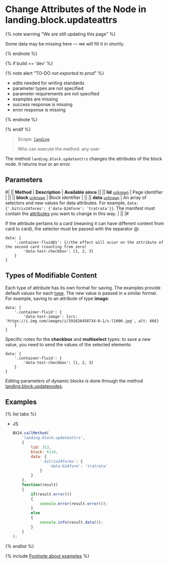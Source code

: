 # Change Attributes of the Node in landing.block.updateattrs

{% note warning "We are still updating this page" %}

Some data may be missing here — we will fill it in shortly.

{% endnote %}

{% if build == 'dev' %}

{% note alert "TO-DO _not exported to prod_" %}

- edits needed for writing standards
- parameter types are not specified
- parameter requirements are not specified
- examples are missing
- success response is missing
- error response is missing

{% endnote %}

{% endif %}

> Scope: [`landing`](../../../scopes/permissions.md)
>
> Who can execute the method: any user

The method `landing.block.updateattrs` changes the attributes of the block node. It returns _true_ or an error.

## Parameters

#|
|| **Method** | **Description** | **Available since** ||
|| **lid**
[`unknown`](../../../data-types.md) | Page identifier | ||
|| **block**
[`unknown`](../../../data-types.md) | Block identifier | ||
|| **data**
[`unknown`](../../../data-types.md) | An array of selectors and new values for data attributes.
For example, `data: {'.bitrix24forms': {'data-b24form': 'tratrata'}}`.
The manifest must contain the [attributes](../manifest.md#key-attrs) you want to change in this way. | ||
|#

If the attribute pertains to a card (meaning it can have different content from card to card), the selector must be passed with the separator @:

```http
data: {
    '.container-fluid@1': {//the effect will occur on the attribute of the second card (counting from zero)
        'data-test-checkbox': [1, 2, 3]
    }
}
```

## Types of Modifiable Content

Each type of attribute has its own format for saving. The examples provide default values for each [type](../attributes.md#attribute-types). The new value is passed in a similar format. For example, saving to an attribute of type **image**:

```http
data: {
    '.container-fluid': {
        'data-test-image': {src: 'https://i.img.com/images/i/291626458734-0-1/s-l1000.jpg', alt: 666}
    }
}
```

Specific notes for the **checkbox** and **multiselect** types: to save a new value, you need to send the values of the selected elements:

```http
data: {
    '.container-fluid': {
        'data-test-checkbox': [1, 2, 3]
    }
}
```

Editing parameters of dynamic blocks is done through the method [landing.block.updatenodes](./landing-block-update-nodes.md).

## Examples

{% list tabs %}

- JS

    ```js
    BX24.callMethod(
        'landing.block.updateattrs',
        {
            lid: 313,
            block: 6134,
            data: {
                '.bitrix24forms': {
                    'data-b24form': 'tratrata'
                }
            }
        },
        function(result)
        {
            if(result.error())
            {
                console.error(result.error());
            }
            else
            {
                console.info(result.data());
            }
        }
    );
    ```

{% endlist %}

{% include [Footnote about examples](../../../../_includes/examples.md) %}